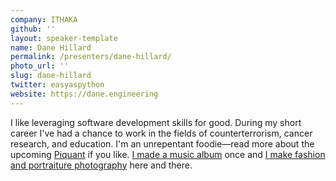 ```yaml
---
company: ITHAKA
github: ''
layout: speaker-template
name: Dane Hillard
permalink: /presenters/dane-hillard/
photo_url: ''
slug: dane-hillard
twitter: easyaspython
website: https://dane.engineering
---
```


I like leveraging software development skills for good. During my short career I've had a chance to work in the fields of counterterrorism, cancer research, and education. I'm an unrepentant foodie—read more about the upcoming [Piquant](https://piquantmag.com/about) if you like. [I made a music album](https://www.littleleviathan.com) once and [I make fashion and portraiture photography](https://www.danehillard.com) here and there.
